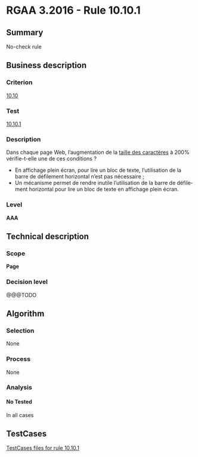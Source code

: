 # RGAA 3.2016 - Rule 10.10.1

## Summary
No-check rule


## Business description

### Criterion
[10.10](http://references.modernisation.gouv.fr/rgaa-accessibilite/2016/criteres.html#crit-10-10)

### Test
[10.10.1](http://references.modernisation.gouv.fr/rgaa-accessibilite/2016/criteres.html#test-10-10-1)

### Description
<div lang="fr">Dans chaque page Web, l&#x2019;augmentation de la <a href="http://references.modernisation.gouv.fr/rgaa-accessibilite/glossaire.html#taille-des-caractres">taille des caract&#xE8;res</a> &#xE0; 200% v&#xE9;rifie-t-elle une de ces conditions&nbsp;? <ul><li>En affichage plein &#xE9;cran, pour lire un bloc de texte, l&#x2019;utilisation de la barre de d&#xE9;filement horizontal n&#x2019;est pas n&#xE9;cessaire&nbsp;;</li> <li>Un m&#xE9;canisme permet de rendre inutile l&#x2019;utilisation de la barre de d&#xE9;filement horizontal pour lire un bloc de texte en affichage plein &#xE9;cran.</li> </ul></div>

### Level
**AAA**


## Technical description

### Scope
**Page**

### Decision level
@@@TODO


## Algorithm

### Selection
None

### Process
None

### Analysis

#### No Tested
In all cases


##  TestCases

[TestCases files for rule 10.10.1](https://github.com/Asqatasun/Asqatasun/tree/develop/rules/rules-rgaa3.2016/src/test/resources/testcases/rgaa32016/Rgaa32016Rule101001/)


